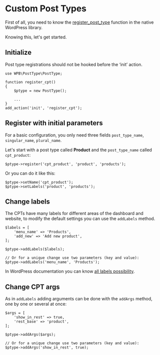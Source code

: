 # Custom Post Types

First of all, you need to know the [register_post_type](https://developer.wordpress.org/reference/functions/register_post_type/) function in the native WordPress library.

Knowing this, let's get started.

## Initialize

Post type registrations should not be hooked before the ‘init’ action.

```
use WPB\PostType\PostType;

function register_cpt()
{
    $ptype = new PostType();

    ...
}
add_action('init', 'register_cpt');
```

## Register with initial parameters

For a basic configuration, you only need three fields `post_type_name`, `singular_name`, `plural_name`.

Let's start with a post type called **Product** and the `post_type_name` called `cpt_product`:


```
$ptype->register('cpt_product', 'product', 'products');
```

Or you can do it like this:

```
$ptype->setName('cpt_product');
$ptype->setLabels('product', 'products');
```

## Change labels

The CPTs have many labels for different areas of the dashboard and website, to modify the default settings you can use the `addLabels` method.

```
$labels = [
    'menu_name' => 'Products',
    'add_new' => 'Add new product',
];

$ptype->addLabels($labels);

// Or for a unique change use two parameters (key and value):
$ptype->addLabels('menu_name', 'Products');
```

In WordPress documentation you can know [all labels possibility](https://developer.wordpress.org/reference/functions/get_post_type_labels/).

## Change CPT args

As in `addLabels` adding arguments can be done with the `addArgs` method, one by one or several at once:

```
$args = [
    'show_in_rest' => true,
    'rest_base' => 'product',
];

$ptype->addArgs($args);

// Or for a unique change use two parameters (key and value):
$ptype->addArgs('show_in_rest', true);
```
